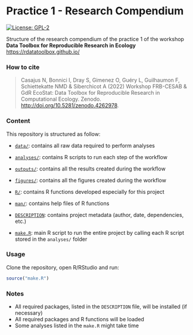 
<!-- README.md is generated from README.Rmd. Please edit that file -->

# Practice 1 - Research Compendium

<!-- badges: start -->

[![License:
GPL-2](https://img.shields.io/badge/License-GPL%20v2-blue.svg)](https://choosealicense.com/licenses/gpl-2.0/)
<!-- badges: end -->

Structure of the research compendium of the practice 1 of the workshop
**Data Toolbox for Reproducible Research in Ecology**
<https://rdatatoolbox.github.io/>

### How to cite

> Casajus N, Bonnici I, Dray S, Gimenez O, Guéry L, Guilhaumon F,
> Schiettekatte NMD & Siberchicot A (2022) Workshop FRB-CESAB & GdR
> EcoStat: Data Toolbox for Reproducible Research in Computational
> Ecology. Zenodo. <http://doi.org/10.5281/zenodo.4262978>.

### Content

This repository is structured as follow:

- [`data/`](https://github.com/frbcesab/practice-1/tree/master/data):
  contains all raw data required to perform analyses

- [`analyses/`](https://github.com/frbcesab/practice-1/tree/master/analyses/):
  contains R scripts to run each step of the workflow

- [`outputs/`](https://github.com/frbcesab/practice-1/tree/master/outputs):
  contains all the results created during the workflow

- [`figures/`](https://github.com/frbcesab/practice-1/tree/master/figures):
  contains all the figures created during the workflow

- [`R/`](https://github.com/frbcesab/practice-1/tree/master/R): contains
  R functions developed especially for this project

- [`man/`](https://github.com/frbcesab/practice-1/tree/master/man):
  contains help files of R functions

- [`DESCRIPTION`](https://github.com/frbcesab/practice-1/tree/master/DESCRIPTION):
  contains project metadata (author, date, dependencies, etc.)

- [`make.R`](https://github.com/frbcesab/practice-1/tree/master/make.R):
  main R script to run the entire project by calling each R script
  stored in the `analyses/` folder

### Usage

Clone the repository, open R/RStudio and run:

``` r
source("make.R")
```

### Notes

- All required packages, listed in the `DESCRIPTION` file, will be
  installed (if necessary)
- All required packages and R functions will be loaded
- Some analyses listed in the `make.R` might take time
